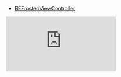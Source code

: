 - [REFrostedViewController](https://github.com/romaonthego/REFrostedViewController)


[![est](https://ghbtns.com/github-btn.html?user=twbs&repo=bootstrap&type=star&count=true&size=large)](test)
